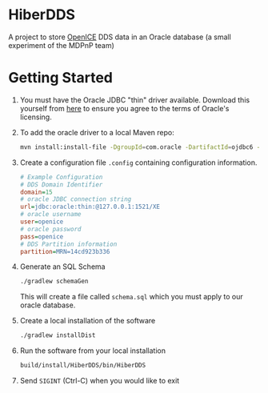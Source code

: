 # HiberDDS


A project to store [OpenICE](https://www.openice.info) DDS data in an Oracle database (a small experiment of the MDPnP team)

Getting Started
===============

1. You must have the Oracle JDBC "thin" driver available. Download this yourself from [here](http://www.oracle.com/technetwork/database/enterprise-edition/jdbc-112010-090769.html) to ensure you agree to the terms of Oracle's licensing.

1. To add the oracle driver to a local Maven repo:
    ```bash
    mvn install:install-file -DgroupId=com.oracle -DartifactId=ojdbc6 -Dversion=11.2.0.3 -Dpackaging=jar -Dfile=<Path where the jar is, example downloads>/ojdbc6.jar -DgeneratePom=true
    ```

1. Create a configuration file `.config` containing configuration information.
    ```INI
    # Example Configuration
    # DDS Domain Identifier
    domain=15
    # oracle JDBC connection string
    url=jdbc:oracle:thin:@127.0.0.1:1521/XE
    # oracle username
    user=openice
    # oracle password
    pass=openice
    # DDS Partition information
    partition=MRN=14cd923b336
    ```

1. Generate an SQL Schema
    ```bash
    ./gradlew schemaGen
    ````
    This will create a file called `schema.sql` which you must apply to our oracle database.

1. Create a local installation of the software
    ```bash
    ./gradlew installDist
    ```

1. Run the software from your local installation
    ```bash
    build/install/HiberDDS/bin/HiberDDS
    ````

1. Send `SIGINT` (Ctrl-C) when you would like to exit



